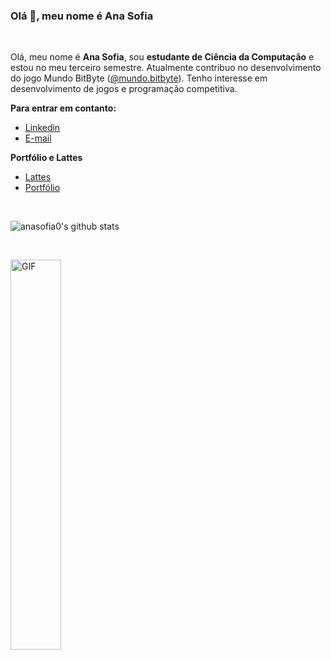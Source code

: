 <!--
<style>
a:link {
  color: #b647ff;
  background-color: transparent;
  text-decoration: none;
}
</style>

<style>
img {
    display: block;
    margin-left: auto;
    margin-right: auto;
}
</style>
-->

### Olá 👋, meu nome é Ana Sofia

<!--
<a href="https://www.linkedin.com/in/anasofiaschweizersilvestre/">
  <img align="left" alt="Mehdi's LinkdeIn" width="22px" src="https://cdn.jsdelivr.net/npm/simple-icons@v3/icons/linkedin.svg" />
</a>
-->
<br />

Olá, meu nome é **Ana Sofia**, sou **estudante de Ciência da Computação** e estou no meu terceiro semestre. Atualmente contribuo no desenvolvimento do jogo Mundo BitByte ([@mundo.bitbyte](https://www.instagram.com/mundo.bitbyte/)). Tenho interesse em desenvolvimento de jogos e programação competitiva.

**Para entrar em contanto:**

- [Linkedin](https://www.linkedin.com/in/anasofiaschweizersilvestre/)
- [E-mail](anasofia.s.silvestre@gmail.com)

**Portfólio e Lattes**
- [Lattes](http://lattes.cnpq.br/3673783541844654)
- [Portfólio](https://www.notion.so/Ol-eu-sou-Ana-Sofia-5648389b18754f298a1f0a9a9af7ad20)

<br />


![anasofia0's github stats](https://github-readme-stats.vercel.app/api?username=anasofia0&show_icons=true&cache_seconds=86400&theme=jolly)


<br />

<p>
  <img align="center" alt="GIF" src="https://media.giphy.com/media/8rFNes6jllJQRnHTsF/giphy.gif" width=40%/>
</p>
